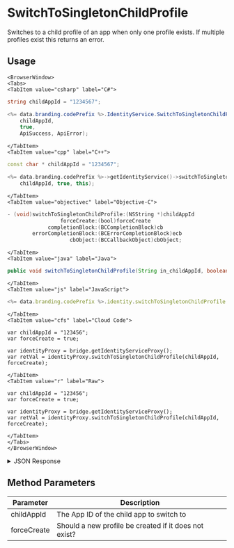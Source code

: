 # SwitchToSingletonChildProfile

Switches to a child profile of an app when only one profile exists. If multiple profiles exist this returns an error.

<PartialServop service_name="identity" operation_name="SWITCH_TO_CHILD_PROFILE" />

## Usage

```mdx-code-block
<BrowserWindow>
<Tabs>
<TabItem value="csharp" label="C#">
```

```csharp
string childAppId = "1234567";

<%= data.branding.codePrefix %>.IdentityService.SwitchToSingletonChildProfile(
    childAppId,
    true,
    ApiSuccess, ApiError);
```

```mdx-code-block
</TabItem>
<TabItem value="cpp" label="C++">
```

```cpp
const char * childAppId = "1234567";

<%= data.branding.codePrefix %>->getIdentityService()->switchToSingletonChildProfile(
    childAppId, true, this);
```

```mdx-code-block
</TabItem>
<TabItem value="objectivec" label="Objective-C">
```

```objectivec
- (void)switchToSingletonChildProfile:(NSString *)childAppId
                 forceCreate:(bool)forceCreate
             completionBlock:(BCCompletionBlock)cb
        errorCompletionBlock:(BCErrorCompletionBlock)ecb
                    cbObject:(BCCallbackObject)cbObject;
```

```mdx-code-block
</TabItem>
<TabItem value="java" label="Java">
```

```java
public void switchToSingletonChildProfile(String in_childAppId, boolean in_forceCreate, IServerCallback in_callback)
```

```mdx-code-block
</TabItem>
<TabItem value="js" label="JavaScript">
```

```javascript
<%= data.branding.codePrefix %>.identity.switchToSingletonChildProfile = function(childAppId, forceCreate, callback)
```

```mdx-code-block
</TabItem>
<TabItem value="cfs" label="Cloud Code">
```

```cfscript
var childAppId = "123456";
var forceCreate = true;

var identityProxy = bridge.getIdentityServiceProxy();
var retVal = identityProxy.switchToSingletonChildProfile(childAppId, forceCreate);
```

```mdx-code-block
</TabItem>
<TabItem value="r" label="Raw">
```

```cfscript
var childAppId = "123456";
var forceCreate = true;

var identityProxy = bridge.getIdentityServiceProxy();
var retVal = identityProxy.switchToSingletonChildProfile(childAppId, forceCreate);
```

```mdx-code-block
</TabItem>
</Tabs>
</BrowserWindow>
```

<details>
<summary>JSON Response</summary>

```json
{  
   "data":{  
      "abTestingId":93,
      "lastLogin":1558725462395,
      "server_time":1558725462431,
      "refundCount":0,
      "timeZoneOffset":-5,
      "experiencePoints":0,
      "createdAt":1558462162948,
      "parentProfileId":"08ae9b33-3e9d-43d5-835e-7915e0da0fca",
      "emailAddress":null,
      "experienceLevel":0,
      "countryCode":"CA",
      "vcClaimed":0,
      "currency":{  

      },
      "id":"e3bf5491-aed5-402c-8eb3-e218e77a58ff",
      "amountSpent":0,
      "parentCurrency":{  
         "Parent":{  

         }
      },
      "previousLogin":1558462162950,
      "playerName":"",
      "pictureUrl":null,
      "incoming_events":[  

      ],
      "languageCode":"en",
      "vcPurchased":0,
      "isTester":false,
      "loginCount":2,
      "xpCapped":false,
      "profileId":"e3bf5491-aed5-402c-8eb3-e218e77a58ff",
      "newUser":false,
      "sent_events":[  

      ],
      "rewards":{  
         "rewardDetails":{  

         },
         "currency":{  

         },
         "rewards":{  

         }
      },
      "switchToAppId":"12336",
      "statistics":{  

      }
   },
   "status":200
}
```
</details>

## Method Parameters
Parameter | Description
--------- | -----------
childAppId | The App ID of the child app to switch to
forceCreate | Should a new profile be created if it does not exist?


